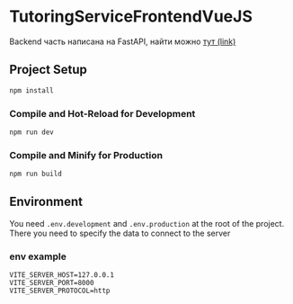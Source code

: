 # TutoringServiceFrontendVueJS

Backend часть написана на FastAPI, найти можно [тут (link)](https://github.com/raison-collab/TutorialServiceFastAPI)

## Project Setup

```sh
npm install
```

### Compile and Hot-Reload for Development

```sh
npm run dev
```

### Compile and Minify for Production

```sh
npm run build
```

##  Environment

You need `.env.development` and `.env.production` at the root of the project. There you need to specify the data to connect to the server

### env example

```
VITE_SERVER_HOST=127.0.0.1
VITE_SERVER_PORT=8000
VITE_SERVER_PROTOCOL=http
```
